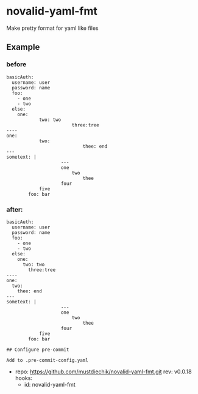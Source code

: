 # novalid-yaml-fmt

Make pretty format for yaml like files

## Example

### before
```
basicAuth:
  username: user
  password: name
  foo:
    - one
    - two
  else:
    one:
            two: two
                        three:tree
----
one:
            two:
                            thee: end
---
sometext: |
                    ---
                    one
                        two
                            thee
                    four
            five
        foo: bar
```
### after:

```
basicAuth:
  username: user
  password: name
  foo:
    - one
    - two
  else:
    one:
      two: two
        three:tree
----
one:
  two:
    thee: end
---
sometext: |
                    ---
                    one
                        two
                            thee
                    four
            five
        foo: bar

## Configure pre-commit

Add to .pre-commit-config.yaml

```
  - repo: https://github.com/mustdiechik/novalid-yaml-fmt.git
    rev: v0.0.18
    hooks:
      - id: novalid-yaml-fmt
```
